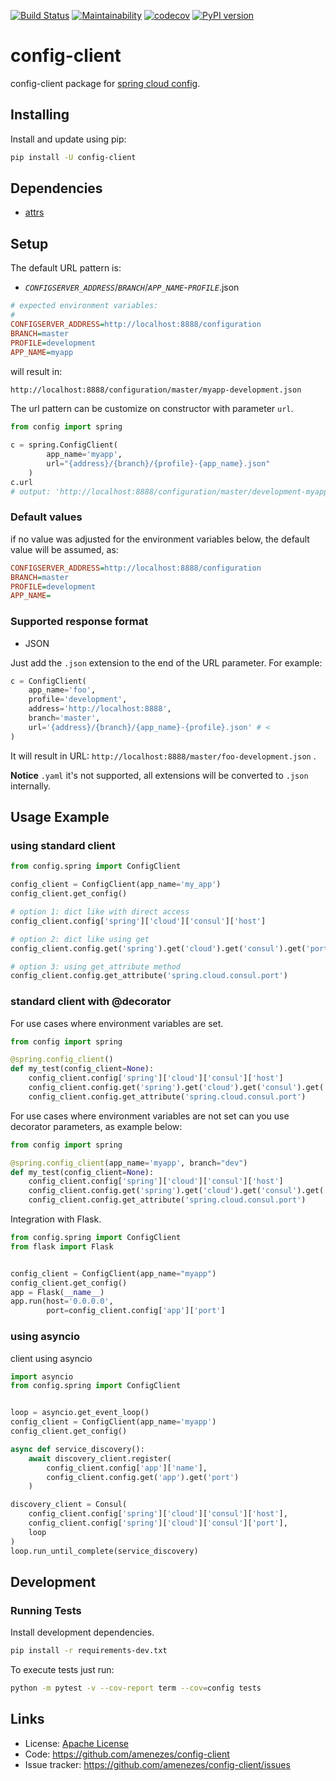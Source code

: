 [![Build Status](https://travis-ci.org/amenezes/config-client.svg?branch=master)](https://travis-ci.org/amenezes/config-client)
[![Maintainability](https://api.codeclimate.com/v1/badges/7b8b70e0c20c6809df54/maintainability)](https://codeclimate.com/github/amenezes/config-client/maintainability)
[![codecov](https://codecov.io/gh/amenezes/config-client/branch/master/graph/badge.svg)](https://codecov.io/gh/amenezes/config-client)
[![PyPI version](https://badge.fury.io/py/config-client.svg)](https://badge.fury.io/py/config-client)

# config-client

config-client package for [spring cloud config](https://spring.io/projects/spring-cloud-config).

## Installing

Install and update using pip:

````bash
pip install -U config-client
````

## Dependencies

- [attrs](http://attrs.org)

## Setup

The default URL pattern is:
 - *`CONFIGSERVER_ADDRESS`*/*`BRANCH`*/*`APP_NAME`*-*`PROFILE`*.json

````ini
# expected environment variables:
#
CONFIGSERVER_ADDRESS=http://localhost:8888/configuration
BRANCH=master
PROFILE=development
APP_NAME=myapp
````

will result in:

````txt
http://localhost:8888/configuration/master/myapp-development.json
````

The url pattern can be customize on constructor with parameter `url`.

```python
from config import spring

c = spring.ConfigClient(
        app_name='myapp',
        url="{address}/{branch}/{profile}-{app_name}.json"
    )
c.url
# output: 'http://localhost:8888/configuration/master/development-myapp.json'
```

### Default values

if no value was adjusted for the environment variables below, the default value will be assumed, as:

````ini
CONFIGSERVER_ADDRESS=http://localhost:8888/configuration
BRANCH=master
PROFILE=development
APP_NAME=
````

### Supported response format

- JSON

Just add the `.json` extension to the end of the URL parameter. For example:

````python
c = ConfigClient(
    app_name='foo',
    profile='development',
    address='http://localhost:8888',
    branch='master',
    url='{address}/{branch}/{app_name}-{profile}.json' # <
)
````

It will result in URL: `http://localhost:8888/master/foo-development.json` .

**Notice**
`.yaml` it's not supported, all extensions will be converted to `.json` internally.

## Usage Example

### using standard client

````python
from config.spring import ConfigClient

config_client = ConfigClient(app_name='my_app')
config_client.get_config()

# option 1: dict like with direct access
config_client.config['spring']['cloud']['consul']['host']

# option 2: dict like using get
config_client.config.get('spring').get('cloud').get('consul').get('port')

# option 3: using get_attribute method
config_client.config.get_attribute('spring.cloud.consul.port')
````

### standard client with @decorator

For use cases where environment variables are set.

````python
from config import spring

@spring.config_client()
def my_test(config_client=None):
    config_client.config['spring']['cloud']['consul']['host']
    config_client.config.get('spring').get('cloud').get('consul').get('port')
    config_client.config.get_attribute('spring.cloud.consul.port')
````

For use cases where environment variables are not set can you use decorator parameters, as example below:

````python
from config import spring

@spring.config_client(app_name='myapp', branch="dev")
def my_test(config_client=None):
    config_client.config['spring']['cloud']['consul']['host']
    config_client.config.get('spring').get('cloud').get('consul').get('port')
    config_client.config.get_attribute('spring.cloud.consul.port')
````

Integration with Flask.

````python
from config.spring import ConfigClient
from flask import Flask


config_client = ConfigClient(app_name="myapp")
config_client.get_config()
app = Flask(__name__)
app.run(host='0.0.0.0',
        port=config_client.config['app']['port']
````

### using asyncio

client using asyncio

````python
import asyncio
from config.spring import ConfigClient


loop = asyncio.get_event_loop()
config_client = ConfigClient(app_name='myapp')
config_client.get_config()

async def service_discovery():
    await discovery_client.register(
        config_client.config['app']['name'],
        config_client.config.get('app').get('port')
    )

discovery_client = Consul(
    config_client.config['spring']['cloud']['consul']['host'],
    config_client.config['spring']['cloud']['consul']['port'],
    loop
)
loop.run_until_complete(service_discovery)
````

## Development

### Running Tests

Install development dependencies.
```bash
pip install -r requirements-dev.txt
```

To execute tests just run:
```bash
python -m pytest -v --cov-report term --cov=config tests
```

## Links

- License: [Apache License](https://choosealicense.com/licenses/apache-2.0/)
- Code: https://github.com/amenezes/config-client
- Issue tracker: https://github.com/amenezes/config-client/issues
